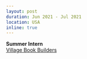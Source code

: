 ```yaml
---
layout: post
duration: Jun 2021 - Jul 2021
location: USA
inline: true
---
```


**Summer Intern**
<br>
[Village Book Builders](https://villagebookbuilders.org)
